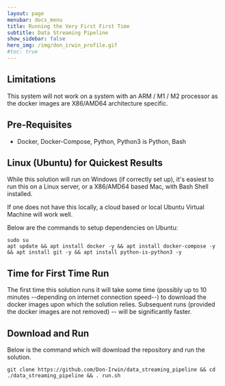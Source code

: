 ```yaml
---
layout: page
menubar: docs_menu
title: Running the Very First First Time
subtitle: Data Streaming Pipeline
show_sidebar: false
hero_img: /img/don_irwin_profile.gif
#toc: true
---
```


## Limitations

This system will not work on a system with an ARM / M1 / M2 processor as the docker images are X86/AMD64 architecture specific.

## Pre-Requisites

* Docker, Docker-Compose, Python, Python3 is Python, Bash

## Linux (Ubuntu) for Quickest Results

While this solution will run on Windows (if correctly set up), it's easiest to run this on a Linux server, or a X86/AMD64 based Mac, with Bash Shell installed.

If one does not have this locally, a cloud based or local Ubuntu Virtual Machine will work well.

Below are the commands to setup dependencies on Ubuntu:

```
sudo su
apt update && apt install docker -y && apt install docker-compose -y && apt install git -y && apt install python-is-python3 -y
```

## Time for First Time Run

The first time this solution runs it will take some time (possibly up to 10 minutes --depending on internet connection speed--) to download the docker images upon which the solution relies.  Subsequent runs (provided the docker images are not removed) -- will be significantly faster.

## Download and Run

Below is the command which will download the repository and run the solution.

```
git clone https://github.com/Don-Irwin/data_streaming_pipeline && cd ./data_streaming_pipeline && . run.sh
```